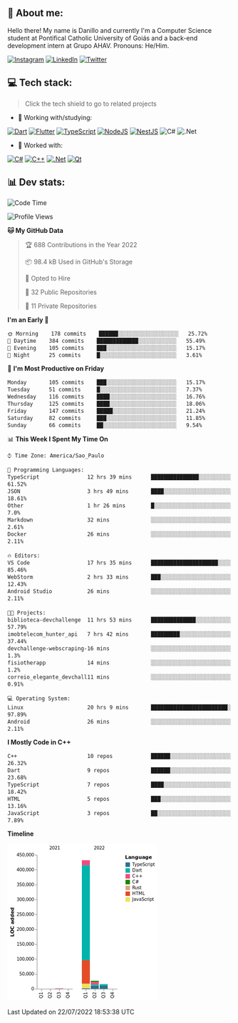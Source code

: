 ## 🌈 About me:
Hello there! My name is Danillo and currently I'm a Computer Science student at Pontifical Catholic University of Goiás and a back-end development intern at Grupo AHAV. Pronouns: He/Him.

[![Instagram](https://img.shields.io/badge/Instagram-%23E4405F.svg?logo=Instagram&logoColor=white)](https://instagram.com/danilloilggner) [![LinkedIn](https://img.shields.io/badge/LinkedIn-%230077B5.svg?logo=linkedin&logoColor=white)](https://linkedin.com/in/danilloism) [![Twitter](https://img.shields.io/badge/Twitter-%231DA1F2.svg?logo=Twitter&logoColor=white)](https://twitter.com/danilloism) 

## 💻 Tech stack:
> Click the tech shield to go to related projects

- 🔭 Working with/studying:

[![Dart](https://img.shields.io/badge/dart-%230175C2.svg?style=for-the-badge&logo=dart&logoColor=white)](https://github.com/danilloism/danilloism/blob/main/Flutter.md) [![Flutter](https://img.shields.io/badge/Flutter-%2302569B.svg?style=for-the-badge&logo=Flutter&logoColor=white)](https://github.com/danilloism/danilloism/blob/main/Flutter.md) [![TypeScript](https://img.shields.io/badge/typescript-%23007ACC.svg?style=for-the-badge&logo=typescript&logoColor=white)](https://github.com/danilloism/danilloism/blob/main/Typescript.md) [![NodeJS](https://img.shields.io/badge/node.js-6DA55F?style=for-the-badge&logo=node.js&logoColor=white)](https://github.com/danilloism/danilloism/blob/main/Node.js.md) [![NestJS](https://img.shields.io/badge/nestjs-%23E0234E.svg?style=for-the-badge&logo=nestjs&logoColor=white)](https://github.com/danilloism/danilloism/blob/main/Nest.js.md) ![C#](https://img.shields.io/badge/c%23-%23239120.svg?style=for-the-badge&logo=c-sharp&logoColor=white) ![.Net](https://img.shields.io/badge/.NET-5C2D91?style=for-the-badge&logo=.net&logoColor=white)
<!---
- 🌱 Currently learning:

![Vue.js](https://img.shields.io/badge/vuejs-%2335495e.svg?style=for-the-badge&logo=vuedotjs&logoColor=%234FC08D) ![Angular](https://img.shields.io/badge/angular-%23DD0031.svg?style=for-the-badge&logo=angular&logoColor=white)
--->
- 💫 Worked with:

[![C#](https://img.shields.io/badge/c%23-%23239120.svg?style=for-the-badge&logo=c-sharp&logoColor=white)](#) [![C++](https://img.shields.io/badge/c++-%2300599C.svg?style=for-the-badge&logo=c%2B%2B&logoColor=white)](https://github.com/danilloism/danilloism/blob/main/C%2B%2B.md) [![.Net](https://img.shields.io/badge/.NET-5C2D91?style=for-the-badge&logo=.net&logoColor=white)](#) [![Qt](https://img.shields.io/badge/Qt-%23217346.svg?style=for-the-badge&logo=Qt&logoColor=white)](https://github.com/danilloism/danilloism/blob/main/C%2B%2B.md)

## 📊 Dev stats:
<!---
[![](https://github-readme-stats.vercel.app/api?username=danilloism&theme=radical&hide_border=false&include_all_commits=false&count_private=false)](#)<br>
[![](https://github-readme-streak-stats.herokuapp.com/?user=danilloism&theme=radical&hide_border=false)](#)<br>
[![](https://github-readme-stats.vercel.app/api/top-langs/?username=danilloism&theme=radical&hide_border=false&include_all_commits=false&count_private=false&layout=compact)](#)<br>
--->
<!--START_SECTION:waka-->
![Code Time](http://img.shields.io/badge/Code%20Time-0%20secs-blue)

![Profile Views](http://img.shields.io/badge/Profile%20Views-6-blue)

**🐱 My GitHub Data** 

> 🏆 688 Contributions in the Year 2022
 > 
> 📦 98.4 kB Used in GitHub's Storage 
 > 
> 💼 Opted to Hire
 > 
> 📜 32 Public Repositories 
 > 
> 🔑 11 Private Repositories  
 > 
**I'm an Early 🐤** 

```text
🌞 Morning    178 commits    ██████░░░░░░░░░░░░░░░░░░░   25.72% 
🌆 Daytime    384 commits    █████████████░░░░░░░░░░░░   55.49% 
🌃 Evening    105 commits    ███░░░░░░░░░░░░░░░░░░░░░░   15.17% 
🌙 Night      25 commits     █░░░░░░░░░░░░░░░░░░░░░░░░   3.61%

```
📅 **I'm Most Productive on Friday** 

```text
Monday       105 commits    ███░░░░░░░░░░░░░░░░░░░░░░   15.17% 
Tuesday      51 commits     █░░░░░░░░░░░░░░░░░░░░░░░░   7.37% 
Wednesday    116 commits    ████░░░░░░░░░░░░░░░░░░░░░   16.76% 
Thursday     125 commits    ████░░░░░░░░░░░░░░░░░░░░░   18.06% 
Friday       147 commits    █████░░░░░░░░░░░░░░░░░░░░   21.24% 
Saturday     82 commits     ███░░░░░░░░░░░░░░░░░░░░░░   11.85% 
Sunday       66 commits     ██░░░░░░░░░░░░░░░░░░░░░░░   9.54%

```


📊 **This Week I Spent My Time On** 

```text
⌚︎ Time Zone: America/Sao_Paulo

💬 Programming Languages: 
TypeScript               12 hrs 39 mins      ███████████████░░░░░░░░░░   61.52% 
JSON                     3 hrs 49 mins       ████░░░░░░░░░░░░░░░░░░░░░   18.61% 
Other                    1 hr 26 mins        █░░░░░░░░░░░░░░░░░░░░░░░░   7.0% 
Markdown                 32 mins             ░░░░░░░░░░░░░░░░░░░░░░░░░   2.61% 
Docker                   26 mins             ░░░░░░░░░░░░░░░░░░░░░░░░░   2.11%

🔥 Editors: 
VS Code                  17 hrs 35 mins      █████████████████████░░░░   85.46% 
WebStorm                 2 hrs 33 mins       ███░░░░░░░░░░░░░░░░░░░░░░   12.43% 
Android Studio           26 mins             ░░░░░░░░░░░░░░░░░░░░░░░░░   2.11%

🐱‍💻 Projects: 
biblioteca-devchallenge  11 hrs 53 mins      ██████████████░░░░░░░░░░░   57.79% 
imobtelecom_hunter_api   7 hrs 42 mins       █████████░░░░░░░░░░░░░░░░   37.44% 
devchallenge-webscraping-16 mins             ░░░░░░░░░░░░░░░░░░░░░░░░░   1.3% 
fisiotherapp             14 mins             ░░░░░░░░░░░░░░░░░░░░░░░░░   1.2% 
correio_elegante_devchall11 mins             ░░░░░░░░░░░░░░░░░░░░░░░░░   0.91%

💻 Operating System: 
Linux                    20 hrs 9 mins       ████████████████████████░   97.89% 
Android                  26 mins             ░░░░░░░░░░░░░░░░░░░░░░░░░   2.11%

```

**I Mostly Code in C++** 

```text
C++                      10 repos            ██████░░░░░░░░░░░░░░░░░░░   26.32% 
Dart                     9 repos             ██████░░░░░░░░░░░░░░░░░░░   23.68% 
TypeScript               7 repos             ████░░░░░░░░░░░░░░░░░░░░░   18.42% 
HTML                     5 repos             ███░░░░░░░░░░░░░░░░░░░░░░   13.16% 
JavaScript               3 repos             ██░░░░░░░░░░░░░░░░░░░░░░░   7.89%

```


**Timeline**

![Chart not found](https://raw.githubusercontent.com/danilloism/danilloism/main/charts/bar_graph.png) 


 Last Updated on 22/07/2022 18:53:38 UTC
<!--END_SECTION:waka-->
